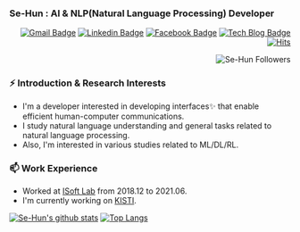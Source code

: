 ### Se-Hun : AI & NLP(Natural Language Processing) Developer

<div align=right>

[![Gmail Badge](https://img.shields.io/badge/Gmail-d14836?style=flat-square&logo=Gmail&logoColor=white&link=mailto:sehunhu5247@gmail.com)](mailto:sehunhu5247@gmail.com)
[![Linkedin Badge](https://img.shields.io/badge/-LinkedIn-blue?style=flat-square&logo=Linkedin&logoColor=white&link=https://www.linkedin.com/in/sehun-hu-b6b255193/)](https://www.linkedin.com/in/sehun-hu-b6b255193) 
[![Facebook Badge](https://img.shields.io/badge/facebook-1877f2?style=flat-square&logo=facebook&logoColor=white&link=https://www.facebook.com/sehunsehunhu)](https://www.facebook.com/sehunsehunhu)
[![Tech Blog Badge](http://img.shields.io/badge/-Tech%20blog-black?style=flat-square&logo=github&link=https://se-hun.github.io/)](https://se-hun.github.io/)
[![Hits](https://hits.seeyoufarm.com/api/count/incr/badge.svg?url=https%3A%2F%2Fgithub.com%2FSe-Hun&count_bg=%2379C83D&title_bg=%23555555&icon=&icon_color=%23E7E7E7&title=hits&edge_flat=false)](https://hits.seeyoufarm.com)
  
![Se-Hun Followers](https://img.shields.io/github/followers/Se-Hun?style=social)
  
</div>

### ⚡ Introduction & Research Interests

* I'm a developer interested in developing interfaces✨ that enable efficient human-computer communications.
* I study natural language understanding and general tasks related to natural language processing.
* Also, I'm interested in various studies related to ML/DL/RL.

### 📫 Work Experience

* Worked at [ISoft Lab](http://isoft.cnu.ac.kr/) from 2018.12 to 2021.06.
* I'm currently working on [KISTI](https://www.kisti.re.kr/).

[![Se-Hun's github stats](https://github-readme-stats.vercel.app/api?username=Se-Hun&show_icons=true&count_private=true)](https://github.com/anuraghazra/github-readme-stats) [![Top Langs](https://github-readme-stats.vercel.app/api/top-langs/?username=Se-Hun&layout=compact&hide=jupyter%20notebook,HTML)](https://github.com/anuraghazra/github-readme-stats)

<!--
**Se-Hun/Se-Hun** is a ✨ _special_ ✨ repository because its `README.md` (this file) appears on your GitHub profile.

Here are some ideas to get you started:

- 🔭 I’m currently working on ...
- 🌱 I’m currently learning ...
- 👯 I’m looking to collaborate on ...
- 🤔 I’m looking for help with ...
- 💬 Ask me about ...
- 📫 How to reach me: ...
- 😄 Pronouns: ...
- ⚡ Fun fact: ...
-->
